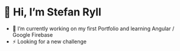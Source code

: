 <h1>👋 Hi, I’m Stefan Ryll</h1>



- 🌱 I’m currently working on my first Portfolio and learning Angular / Google Firebase
- ⚡ Looking for a new challenge

<!---
StefanRyll/StefanRyll is a ✨ special ✨ repository because its `README.md` (this file) appears on your GitHub profile.
You can click the Preview link to take a look at your changes.
--->
